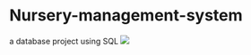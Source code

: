 # Nursery-management-system
a database project using SQL
<img src="https://growgreen.000webhostapp.com/images/favicon.png" />
